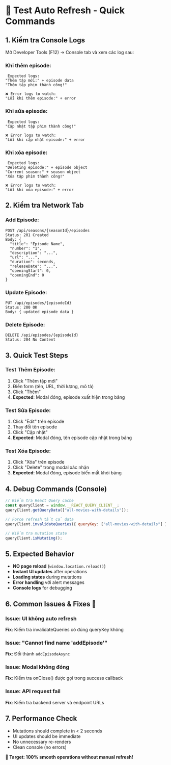 # 🧪 Test Auto Refresh - Quick Commands

## 1. Kiểm tra Console Logs

Mở Developer Tools (F12) → Console tab và xem các log sau:

### Khi thêm episode:

```
 Expected logs:
"Thêm tập mới:" + episode data
"Thêm tập phim thành công!"

❌ Error logs to watch:
"Lỗi khi thêm episode:" + error
```

### Khi sửa episode:

```
 Expected logs:
"Cập nhật tập phim thành công!"

❌ Error logs to watch:
"Lỗi khi cập nhật episode:" + error
```

### Khi xóa episode:

```
 Expected logs:
"Deleting episode:" + episode object
"Current season:" + season object
"Xóa tập phim thành công!"

❌ Error logs to watch:
"Lỗi khi xóa episode:" + error
```

## 2. Kiểm tra Network Tab

### Add Episode:

```
POST /api/seasons/{seasonId}/episodes
Status: 201 Created
Body: {
  "title": "Episode Name",
  "number": "1",
  "description": "...",
  "url": "...",
  "duration": seconds,
  "releaseDate": "...",
  "openingStart": 0,
  "openingEnd": 0
}
```

### Update Episode:

```
PUT /api/episodes/{episodeId}
Status: 200 OK
Body: { updated episode data }
```

### Delete Episode:

```
DELETE /api/episodes/{episodeId}
Status: 204 No Content
```

## 3. Quick Test Steps

### Test Thêm Episode:

1. Click "Thêm tập mới"
2. Điền form (tên, URL, thời lượng, mô tả)
3. Click "Thêm"
4. **Expected**: Modal đóng, episode xuất hiện trong bảng

### Test Sửa Episode:

1. Click "Edit" trên episode
2. Thay đổi tên episode
3. Click "Cập nhật"
4. **Expected**: Modal đóng, tên episode cập nhật trong bảng

### Test Xóa Episode:

1. Click "Xóa" trên episode
2. Click "Delete" trong modal xác nhận
3. **Expected**: Modal đóng, episode biến mất khỏi bảng

## 4. Debug Commands (Console)

```javascript
// Kiểm tra React Query cache
const queryClient = window.__REACT_QUERY_CLIENT__;
queryClient.getQueryData(["all-movies-with-details"]);

// Force refresh tất cả data
queryClient.invalidateQueries({ queryKey: ["all-movies-with-details"] });

// Kiểm tra mutation state
queryClient.isMutating();
```

## 5. Expected Behavior

- **NO page reload** (`window.location.reload()`)
- **Instant UI updates** after operations
- **Loading states** during mutations
- **Error handling** với alert messages
- **Console logs** for debugging

## 6. Common Issues & Fixes 🔧

### Issue: UI không auto refresh

**Fix**: Kiểm tra invalidateQueries có đúng queryKey không

### Issue: "Cannot find name 'addEpisode'"

**Fix**: Đổi thành `addEpisodeAsync`

### Issue: Modal không đóng

**Fix**: Kiểm tra onClose() được gọi trong success callback

### Issue: API request fail

**Fix**: Kiểm tra backend server và endpoint URLs

## 7. Performance Check

- Mutations should complete in < 2 seconds
- UI updates should be immediate
- No unnecessary re-renders
- Clean console (no errors)

**🎯 Target: 100% smooth operations without manual refresh!**
